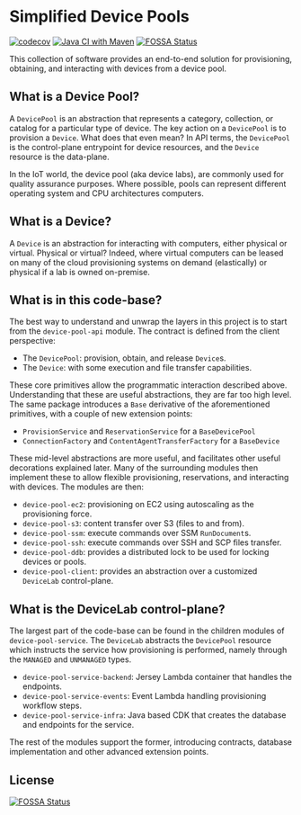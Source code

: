# Simplified Device Pools

[![codecov](https://codecov.io/gh/philcali/device-pool/branch/main/graph/badge.svg?token=WIIU9GHW69)](https://codecov.io/gh/philcali/device-pool)
[![Java CI with Maven](https://github.com/philcali/device-pool/actions/workflows/maven.yml/badge.svg)](https://github.com/philcali/device-pool/actions/workflows/maven.yml)
[![FOSSA Status](https://app.fossa.com/api/projects/git%2Bgithub.com%2Fphilcali%2Fdevice-pool.svg?type=shield)](https://app.fossa.com/projects/git%2Bgithub.com%2Fphilcali%2Fdevice-pool?ref=badge_shield)

This collection of software provides an end-to-end solution for provisioning, obtaining,
and interacting with devices from a device pool.

## What is a Device Pool?

A `DevicePool` is an abstraction that represents a category, collection,
or catalog for a particular type of device. The key action on
a `DevicePool` is to provision a `Device`. What does that even mean?
In API terms, the `DevicePool` is the control-plane entrypoint for
device resources, and the `Device` resource is the data-plane.

In the IoT world, the device pool (aka device labs), are commonly used
for quality assurance purposes. Where possible, pools can represent
different operating system and CPU architectures computers.

## What is a Device?

A `Device` is an abstraction for interacting with computers, either
physical or virtual. Physical or virtual? Indeed, where virtual
computers can be leased on many of the cloud provisioning systems
on demand (elastically) or physical if a lab is owned on-premise.

## What is in this code-base?

The best way to understand and unwrap the layers in this project
is to start from the `device-pool-api` module. The contract is defined
from the client perspective:

- The `DevicePool`: provision, obtain, and release `Device`s.
- The `Device`: with some execution and file transfer capabilities.

These core primitives allow the programmatic interaction described above. Understanding
that these are useful abstractions, they are far too high level. The same package introduces
a `Base` derivative of the aforementioned primitives, with a couple of new extension points:

- `ProvisionService` and `ReservationService` for a `BaseDevicePool`
- `ConnectionFactory` and `ContentAgentTransferFactory` for a `BaseDevice`

These mid-level abstractions are more useful, and facilitates other useful decorations
explained later. Many of the surrounding modules then implement these to allow flexible
provisioning, reservations, and interacting with devices. The modules are then:

- `device-pool-ec2`: provisioning on EC2 using autoscaling as the provisioning force.
- `device-pool-s3`: content transfer over S3 (files to and from).
- `device-pool-ssm`: execute commands over SSM `RunDocument`s.
- `device-pool-ssh`: execute commands over SSH and SCP files transfer.
- `device-pool-ddb`: provides a distributed lock to be used for locking devices or pools.
- `device-pool-client`: provides an abstraction over a customized `DeviceLab` control-plane.

## What is the DeviceLab control-plane?

The largest part of the code-base can be found in the children modules of `device-pool-service`.
The `DeviceLab` abstracts the `DevicePool` resource which instructs the service how provisioning
is performed, namely through the `MANAGED` and `UNMANAGED` types.

- `device-pool-service-backend`: Jersey Lambda container that handles the endpoints.
- `device-pool-service-events`: Event Lambda handling provisioning workflow steps.
- `device-pool-service-infra`: Java based CDK that creates the database and endpoints for the service.

The rest of the modules support the former, introducing contracts, database implementation and
other advanced extension points.

## License
[![FOSSA Status](https://app.fossa.com/api/projects/git%2Bgithub.com%2Fphilcali%2Fdevice-pool.svg?type=large)](https://app.fossa.com/projects/git%2Bgithub.com%2Fphilcali%2Fdevice-pool?ref=badge_large)